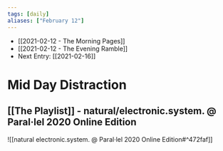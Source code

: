 ```yaml
---
tags: [daily]
aliases: ["February 12"]
---
```


- [[2021-02-12 - The Morning Pages]]
- [[2021-02-12 - The Evening Ramble]]
- Next Entry: [[2021-02-16]]

# Mid Day Distraction

## [[The Playlist]] - natural/electronic.system. @ Paral·lel 2020 Online Edition

![[natural electronic.system. @ Paral·lel 2020 Online Edition#^472faf]]
